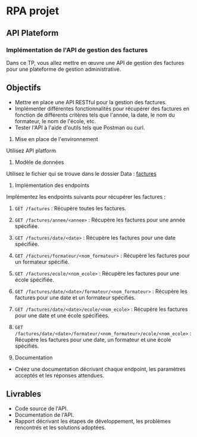 # RPA projet

## API Plateform

### Implémentation de l'API de gestion des factures

Dans ce TP, vous allez mettre en œuvre une API de gestion des factures pour une plateforme de gestion administrative. 

## Objectifs

- Mettre en place une API RESTful pour la gestion des factures.
- Implémenter différentes fonctionnalités pour récupérer des factures en fonction de différents critères tels que l'année, la date, le nom du formateur, le nom de l'école, etc.
- Tester l'API à l'aide d'outils tels que Postman ou curl.

1. Mise en place de l'environnement

Utilisez API platform

1. Modèle de données

Utilisez le fichier qui se trouve dans le dossier Data : [factures](./Data/factures.json)

1. Implémentation des endpoints

Implémentez les endpoints suivants pour récupérer les factures :

   1. `GET /factures` : Récupère toutes les factures.
   2. `GET /factures/annee/<annee>` : Récupère les factures pour une année spécifiée.
   3. `GET /factures/date/<date>` : Récupère les factures pour une date spécifiée.
   4. `GET /factures/formateur/<nom_formateur>` : Récupère les factures pour un formateur spécifié.
   5. `GET /factures/ecole/<nom_ecole>` : Récupère les factures pour une école spécifiée.
   6. `GET /factures/date/<date>/formateur/<nom_formateur>` : Récupère les factures pour une date et un formateur spécifiés.
   7. `GET /factures/date/<date>/ecole/<nom_ecole>` : Récupère les factures pour une date et une école spécifiées.
   8. `GET /factures/date/<date>/formateur/<nom_formateur>/ecole/<nom_ecole>` : Récupère les factures pour une date, un formateur et une école spécifiés.


1. Documentation

- Créez une documentation décrivant chaque endpoint, les paramètres acceptés et les réponses attendues.

## Livrables

- Code source de l'API.
- Documentation de l'API.
- Rapport décrivant les étapes de développement, les problèmes rencontrés et les solutions adoptées.
